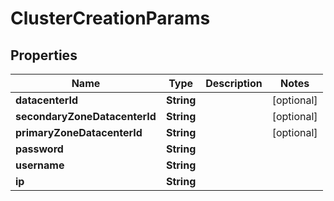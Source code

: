 

# ClusterCreationParams


## Properties

Name | Type | Description | Notes
------------ | ------------- | ------------- | -------------
**datacenterId** | **String** |  |  [optional]
**secondaryZoneDatacenterId** | **String** |  |  [optional]
**primaryZoneDatacenterId** | **String** |  |  [optional]
**password** | **String** |  | 
**username** | **String** |  | 
**ip** | **String** |  | 




